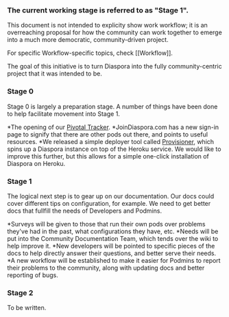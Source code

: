 ### The current working stage is referred to as "Stage 1". 

This document is not intended to explicity show work workflow; it is an overreaching proposal for how the community can work together to emerge into a much more democratic, community-driven project. 

For specific Workflow-specific topics, check [[Workflow]].

The goal of this initiative is to turn Diaspora into the fully community-centric project that it was intended to be.

### Stage 0

Stage 0 is largely a preparation stage. A number of things have been done to help facilitate movement into Stage 1.

*The opening of our [Pivotal Tracker](https://www.pivotaltracker.com/projects/61641).
*JoinDiaspora.com has a new sign-in page to signify that there are other pods out there, and points to useful resources.
*We released a simple deployer tool called [Provisioner](https://github.com/diaspora/diaspora_provisioner), which spins up a Diaspora instance on top of the Heroku service. We would like to improve this further, but this allows for a simple one-click installation of Diaspora on Heroku.

### Stage 1

The logical next step is to gear up on our documentation. Our docs could cover different tips on configuration, for example. We need to get better docs that fullfill the needs of Developers and Podmins.

*Surveys will be given to those that run their own pods over problems they've had in the past, what configurations they have, etc.
*Needs will be put into the Community Documentation Team, which tends over the wiki to help improve it.
*New developers will be pointed to specific pieces of the docs to help directly answer their questions, and better serve their needs.
*A new workflow will be established to make it easier for Podmins to report their problems to the community, along with updating docs and better reporting of bugs.

### Stage 2

To be written.